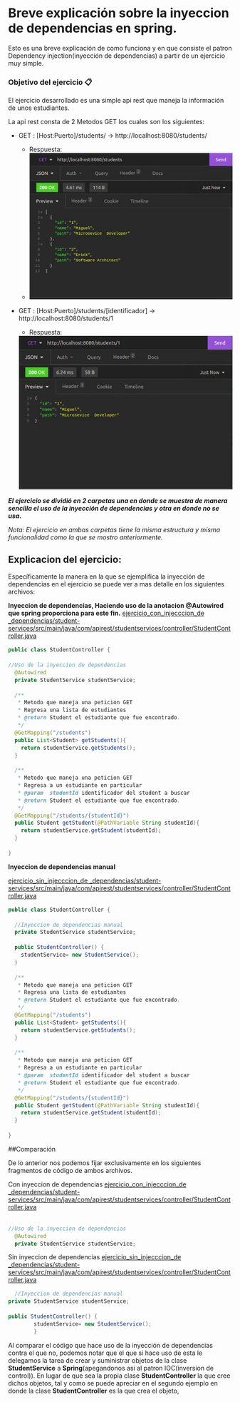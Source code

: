 # Breve explicación sobre la inyeccion de dependencias en spring.


Esto es una breve explicación de como funciona y en que consiste el patron Dependency injection(inyección de dependencias)
a partir de un ejercicio muy simple.

### Objetivo del ejercicio 📋
El ejercicio desarrollado es una simple api rest que maneja la información de unos estudiantes.

La api rest consta de 2 Metodos GET los cuales son los siguientes:

- GET : [Host:Puerto]/students/ -> http://localhost:8080/students/
  - Respuesta:
  - <img src="./imagenes/students.jpeg" alt="respuesta de la peticion" />

- GET : [Host:Puerto]/students/[identificador] -> http://localhost:8080/students/1
  - Respuesta:
  <img src="./imagenes/student.jpeg" alt="respuesta de la peticion" />
  
***El ejercicio se dividió en 2 carpetas una en donde se muestra de manera sencilla el uso de la inyección de dependencias y otra en donde no se usa.***

_Nota: El ejercicio en ambas carpetas tiene la misma estructura y misma funcionalidad como la que se mostro anteriormente._

## Explicacion del ejercicio:
Específicamente la manera en la que se ejemplifica la inyección de dependencias en el ejercicio se puede ver a mas detalle en los siguientes archivos:

**Inyeccion de dependencias, Haciendo uso de la anotacion @Autowired que spring proporciona para este fin.**
[ejercicio_con_injecccion_de _dependencias/student-services/src/main/java/com/apirest/studentservices/controller/StudentController.java ](https://github.com/josemigueltr/spring_dependency_injection/blob/main/ejercicio_con_injecccion_de%20_dependencias/student-services/src/main/java/com/apirest/studentservices/controller/StudentController.java)

```java
public class StudentController {
    
//Uso de la inyeccion de dependencias
  @Autowired
  private StudentService studentService;

  /**
   * Metodo que maneja una peticion GET
   * Regresa una lista de estudiantes
   * @return Student el estudiante que fue encontrado.
   */
  @GetMapping("/students")
  public List<Student> getStudents(){
    return studentService.getStudents();
  }

  /**
   * Metodo que maneja una peticion GET
   * Regresa a un estudiante en particular
   * @param  studentId identificador del student a buscar
   * @return Student el estudiante que fue encontrado.
   */
  @GetMapping("/students/{studentId}")
  public Student getStudent(@PathVariable String studentId){
    return studentService.getStudent(studentId);
  }

}

```

**Inyeccion de dependencias manual**

[ejercicio_sin_injecccion_de _dependencias/student-services/src/main/java/com/apirest/studentservices/controller/StudentController.java  ](https://github.com/josemigueltr/spring_dependency_injection/blob/main/ejercicio_sin_injecccion_de%20_dependencias/student-services/src/main/java/com/apirest/studentservices/controller/StudentController.java)

```java
public class StudentController {

  //Inyeccion de dependencias manual
  private StudentService studentService;
  
  public StudentController() {
    studentService= new StudentService();
  }

  /**
   * Metodo que maneja una peticion GET
   * Regresa una lista de estudiantes
   * @return Student el estudiante que fue encontrado.
   */
  @GetMapping("/students")
  public List<Student> getStudents(){
    return studentService.getStudents();
  }

  /**
   * Metodo que maneja una peticion GET
   * Regresa a un estudiante en particular
   * @param  studentId identificador del student a buscar
   * @return Student el estudiante que fue encontrado.
   */
  @GetMapping("/students/{studentId}")
  public Student getStudent(@PathVariable String studentId){
    return studentService.getStudent(studentId);
  }

}

```
##Comparación

De lo anterior nos podemos fijar exclusivamente en los siguientes fragmentos de código de ambos archivos.

Con inyeccion de dependencias
[ejercicio_con_injecccion_de _dependencias/student-services/src/main/java/com/apirest/studentservices/controller/StudentController.java ](https://github.com/josemigueltr/spring_dependency_injection/blob/main/ejercicio_con_injecccion_de%20_dependencias/student-services/src/main/java/com/apirest/studentservices/controller/StudentController.java)

```java

//Uso de la inyeccion de dependencias
  @Autowired
  private StudentService studentService;

```

Sin inyeccion de dependencias
[ejercicio_sin_injecccion_de _dependencias/student-services/src/main/java/com/apirest/studentservices/controller/StudentController.java  ](https://github.com/josemigueltr/spring_dependency_injection/blob/main/ejercicio_sin_injecccion_de%20_dependencias/student-services/src/main/java/com/apirest/studentservices/controller/StudentController.java)

```java
  //Inyeccion de dependencias manual
private StudentService studentService;

public StudentController() {
        studentService= new StudentService();
        }

```

Al comparar el código que hace uso de la inyección de dependencias contra el que no, podemos notar que el que si hace uso de esta
le delegamos la tarea de crear y suministrar objetos de la clase **StudentService** a **Spring**(apegandonos asi al patron IOC(inversion de control)). En lugar de que sea la propia clase **StudentController** la que cree dichos objetos, tal y como se puede apreciar en el segundo ejemplo en donde la clase **StudentController** es la que crea el objeto,
